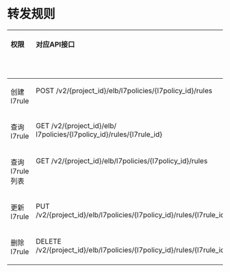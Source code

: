 # 转发规则<a name="elb_sq_lb_0007"></a>

<a name="table13171173842210"></a>
<table><thead align="left"><tr id="row02351838112212"><th class="cellrowborder" valign="top" width="11.43114311431143%" id="mcps1.1.6.1.1"><p id="p1541914062018"><a name="p1541914062018"></a><a name="p1541914062018"></a>权限</p>
</th>
<th class="cellrowborder" valign="top" width="34.86348634863486%" id="mcps1.1.6.1.2"><p id="p14419180102011"><a name="p14419180102011"></a><a name="p14419180102011"></a>对应API接口</p>
</th>
<th class="cellrowborder" valign="top" width="17.98179817981798%" id="mcps1.1.6.1.3"><p id="p54192004206"><a name="p54192004206"></a><a name="p54192004206"></a>授权项（Action）</p>
</th>
<th class="cellrowborder" valign="top" width="14.86148614861486%" id="mcps1.1.6.1.4"><p id="p541940122019"><a name="p541940122019"></a><a name="p541940122019"></a>IAM项目（Project）</p>
</th>
<th class="cellrowborder" valign="top" width="20.862086208620862%" id="mcps1.1.6.1.5"><p id="p1598614261743"><a name="p1598614261743"></a><a name="p1598614261743"></a>企业项目（Enterprise Project）</p>
</th>
</tr>
</thead>
<tbody><tr id="row323518384229"><td class="cellrowborder" valign="top" width="11.43114311431143%" headers="mcps1.1.6.1.1 "><p id="p192355387227"><a name="p192355387227"></a><a name="p192355387227"></a>创建l7rule</p>
</td>
<td class="cellrowborder" valign="top" width="34.86348634863486%" headers="mcps1.1.6.1.2 "><p id="p523573862217"><a name="p523573862217"></a><a name="p523573862217"></a>POST /v2/{project_id}/elb/l7policies/{l7policy_id}/rules</p>
</td>
<td class="cellrowborder" valign="top" width="17.98179817981798%" headers="mcps1.1.6.1.3 "><p id="p4235173816223"><a name="p4235173816223"></a><a name="p4235173816223"></a>elb:l7rules:create</p>
</td>
<td class="cellrowborder" valign="top" width="14.86148614861486%" headers="mcps1.1.6.1.4 "><p id="p11600126780"><a name="p11600126780"></a><a name="p11600126780"></a>√</p>
</td>
<td class="cellrowborder" valign="top" width="20.862086208620862%" headers="mcps1.1.6.1.5 "><p id="p17602361982"><a name="p17602361982"></a><a name="p17602361982"></a>√</p>
</td>
</tr>
<tr id="row8235138192217"><td class="cellrowborder" valign="top" width="11.43114311431143%" headers="mcps1.1.6.1.1 "><p id="p423516381222"><a name="p423516381222"></a><a name="p423516381222"></a>查询l7rule</p>
</td>
<td class="cellrowborder" valign="top" width="34.86348634863486%" headers="mcps1.1.6.1.2 "><p id="p16235133872218"><a name="p16235133872218"></a><a name="p16235133872218"></a>GET /v2/{project_id}/elb/ l7policies/{l7policy_id}/rules/{l7rule_id}</p>
</td>
<td class="cellrowborder" valign="top" width="17.98179817981798%" headers="mcps1.1.6.1.3 "><p id="p1123510385226"><a name="p1123510385226"></a><a name="p1123510385226"></a>elb:l7rules:get</p>
</td>
<td class="cellrowborder" valign="top" width="14.86148614861486%" headers="mcps1.1.6.1.4 "><p id="p176031661386"><a name="p176031661386"></a><a name="p176031661386"></a>√</p>
</td>
<td class="cellrowborder" valign="top" width="20.862086208620862%" headers="mcps1.1.6.1.5 "><p id="p76041969819"><a name="p76041969819"></a><a name="p76041969819"></a>√</p>
</td>
</tr>
<tr id="row142361238162220"><td class="cellrowborder" valign="top" width="11.43114311431143%" headers="mcps1.1.6.1.1 "><p id="p1023618388229"><a name="p1023618388229"></a><a name="p1023618388229"></a>查询l7rule列表</p>
</td>
<td class="cellrowborder" valign="top" width="34.86348634863486%" headers="mcps1.1.6.1.2 "><p id="p1723653813224"><a name="p1723653813224"></a><a name="p1723653813224"></a>GET /v2/{project_id}/elb/l7policies/{l7policy_id}/rules</p>
</td>
<td class="cellrowborder" valign="top" width="17.98179817981798%" headers="mcps1.1.6.1.3 "><p id="p162361538152210"><a name="p162361538152210"></a><a name="p162361538152210"></a>elb:l7rules:list</p>
</td>
<td class="cellrowborder" valign="top" width="14.86148614861486%" headers="mcps1.1.6.1.4 "><p id="p1560546584"><a name="p1560546584"></a><a name="p1560546584"></a>√</p>
</td>
<td class="cellrowborder" valign="top" width="20.862086208620862%" headers="mcps1.1.6.1.5 "><p id="p106071467811"><a name="p106071467811"></a><a name="p106071467811"></a>√</p>
</td>
</tr>
<tr id="row323614387225"><td class="cellrowborder" valign="top" width="11.43114311431143%" headers="mcps1.1.6.1.1 "><p id="p8236138192215"><a name="p8236138192215"></a><a name="p8236138192215"></a>更新l7rule</p>
</td>
<td class="cellrowborder" valign="top" width="34.86348634863486%" headers="mcps1.1.6.1.2 "><p id="p3236438112212"><a name="p3236438112212"></a><a name="p3236438112212"></a>PUT /v2/{project_id}/elb/l7policies/{l7policy_id}/rules/{l7rule_id}</p>
</td>
<td class="cellrowborder" valign="top" width="17.98179817981798%" headers="mcps1.1.6.1.3 "><p id="p6236163816228"><a name="p6236163816228"></a><a name="p6236163816228"></a>elb:l7rules:put</p>
</td>
<td class="cellrowborder" valign="top" width="14.86148614861486%" headers="mcps1.1.6.1.4 "><p id="p116081961688"><a name="p116081961688"></a><a name="p116081961688"></a>√</p>
</td>
<td class="cellrowborder" valign="top" width="20.862086208620862%" headers="mcps1.1.6.1.5 "><p id="p1560916489"><a name="p1560916489"></a><a name="p1560916489"></a>√</p>
</td>
</tr>
<tr id="row1023653852215"><td class="cellrowborder" valign="top" width="11.43114311431143%" headers="mcps1.1.6.1.1 "><p id="p62368389228"><a name="p62368389228"></a><a name="p62368389228"></a>删除l7rule</p>
</td>
<td class="cellrowborder" valign="top" width="34.86348634863486%" headers="mcps1.1.6.1.2 "><p id="p5236338122219"><a name="p5236338122219"></a><a name="p5236338122219"></a>DELETE /v2/{project_id}/elb/l7policies/{l7policy_id}/rules/{l7rule_id}</p>
</td>
<td class="cellrowborder" valign="top" width="17.98179817981798%" headers="mcps1.1.6.1.3 "><p id="p823615386224"><a name="p823615386224"></a><a name="p823615386224"></a>elb:l7rules:delete</p>
</td>
<td class="cellrowborder" valign="top" width="14.86148614861486%" headers="mcps1.1.6.1.4 "><p id="p761136986"><a name="p761136986"></a><a name="p761136986"></a>√</p>
</td>
<td class="cellrowborder" valign="top" width="20.862086208620862%" headers="mcps1.1.6.1.5 "><p id="p46124619813"><a name="p46124619813"></a><a name="p46124619813"></a>√</p>
</td>
</tr>
</tbody>
</table>

